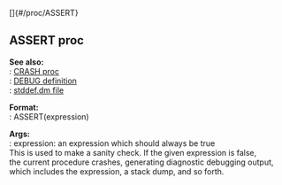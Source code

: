 []{#/proc/ASSERT}    
## ASSERT proc    
**See also:**    
:   [CRASH proc](/ref/proc/CRASH)    
:   [DEBUG definition](/ref/DM/preprocessor/define/DEBUG)    
:   [stddef.dm file](/ref/%7B%7Bappendix%7D%7D/stddef%2edm)    
<!-- -->    
**Format:**    
:   ASSERT(expression)    
<!-- -->    
**Args:**    
:   expression: an expression which should always be true    
This is used to make a sanity check. If the given expression is false,    
the current procedure crashes, generating diagnostic debugging output,    
which includes the expression, a stack dump, and so forth.  
